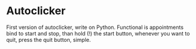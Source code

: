 # Autoclicker
First version of autoclicker, write on Python.
Functional is appointments bind to start and stop, than hold (!) the start button, whenever you want to quit, press the quit button, simple.
